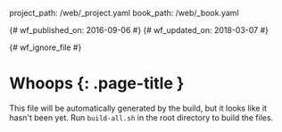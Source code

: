 project_path: /web/_project.yaml book_path: /web/_book.yaml

{# wf_published_on: 2016-09-06 #} {# wf_updated_on: 2018-03-07 #}

{# wf_ignore_file #}

# Whoops {: .page-title }

This file will be automatically generated by the build, but it looks like it hasn't been yet. Run `build-all.sh` in the root directory to build the files.